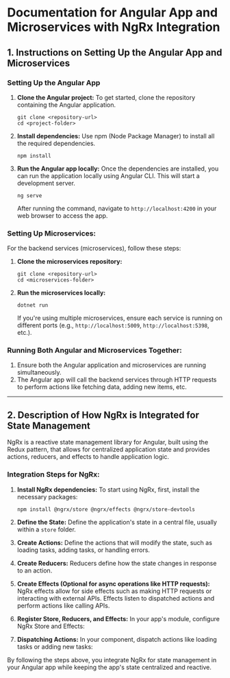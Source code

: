 # Documentation for Angular App and Microservices with NgRx Integration

## 1. Instructions on Setting Up the Angular App and Microservices 

### Setting Up the Angular App

1. **Clone the Angular project:**
   To get started, clone the repository containing the Angular application.
   ```
   git clone <repository-url>
   cd <project-folder>
   ```

2. **Install dependencies:**
   Use npm (Node Package Manager) to install all the required dependencies.
   ```
   npm install
   ```

3. **Run the Angular app locally:**
   Once the dependencies are installed, you can run the application locally using Angular CLI. This will start a development server.
   ```
   ng serve
   ```
   After running the command, navigate to `http://localhost:4200` in your web browser to access the app.

### Setting Up Microservices:

For the backend services (microservices), follow these steps:

1. **Clone the microservices repository:**
   ```
   git clone <repository-url>
   cd <microservices-folder>
   ```

2. **Run the microservices locally:**
   ```
   dotnet run
   ```

   If you're using multiple microservices, ensure each service is running on different ports (e.g., `http://localhost:5009`, `http://localhost:5398`, etc.).


### Running Both Angular and Microservices Together:

1. Ensure both the Angular application and microservices are running simultaneously.
2. The Angular app will call the backend services through HTTP requests to perform actions like fetching data, adding new items, etc.

---

## 2. Description of How NgRx is Integrated for State Management 

NgRx is a reactive state management library for Angular, built using the Redux pattern, that allows for centralized application state and provides actions, reducers, and effects to handle application logic.

### Integration Steps for NgRx:

1. **Install NgRx dependencies:**
   To start using NgRx, first, install the necessary packages:
   ```
   npm install @ngrx/store @ngrx/effects @ngrx/store-devtools
   ```

2. **Define the State:**
   Define the application's state in a central file, usually within a `store` folder.
   

3. **Create Actions:**
   Define the actions that will modify the state, such as loading tasks, adding tasks, or handling errors.

4. **Create Reducers:**
   Reducers define how the state changes in response to an action.
  

5. **Create Effects (Optional for async operations like HTTP requests):**
   NgRx effects allow for side effects such as making HTTP requests or interacting with external APIs. Effects listen to dispatched actions and perform actions like calling APIs.
 

6. **Register Store, Reducers, and Effects:**
   In your app's module, configure NgRx Store and Effects:
  
7. **Dispatching Actions:**
   In your component, dispatch actions like loading tasks or adding new tasks:
  
By following the steps above, you integrate NgRx for state management in your Angular app while keeping the app's state centralized and reactive. 
